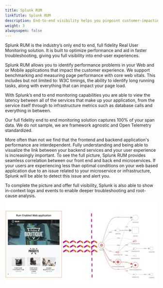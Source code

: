 ```yaml
---
title: Splunk RUM
linkTitle: Splunk RUM
description: End-to-end visibility helps you pinpoint customer-impacting issues from web browsers and native mobile apps to your backend services.
weight: 3
alwaysopen: false
---
```


Splunk RUM is the industry’s only end to end, full fidelity Real User Monitoring solution. It is built to optimize performance and aid in faster troubleshooting, giving you full visibility into end-user experiences.

Splunk RUM allows you to identify performance problems in your Web and or Mobile applications that impact the customer experience. We support benchmarking and measuring page performance with core web vitals. This includes but not limited to: W3C timings, the ability to identify long running tasks, along with everything that can impact your page load.

With Splunk’s end to end monitoring capabilities you are able to view the latency between all of the services that make up your application, from the service itself through to infrastructure metrics such as database calls and everything in between.

Our full fidelity end to end monitoring solution captures 100% of your span data. We do not sample, we are framework agnostic and Open Telemetry standardized.

More often than not we find that the frontend and backend application's performance are interdependent. Fully understanding and being able to visualize the link between your backend services and your user experience is increasingly important.
To see the full picture, Splunk RUM provides seamless correlation between our front end and back end microservices. If your users are experiencing less than optimal conditions on your web based application due to an issue related to your microservice or infrastructure, Splunk will be able to detect this issue and alert you.

To complete the picture and offer full visibility, Splunk is also able to show in-context logs and events to enable deeper troubleshooting and root-cause analysis.

![Architecture Overview](images/rum-architecture.png)
